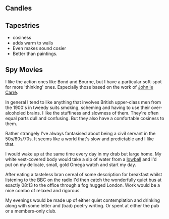 

## Candles

## Tapestries
- cosiness
- adds warm to walls
- Even makes sound cosier
- Better than paintings.

## Spy Movies

I like the action ones like Bond and Bourne, but I have a particular soft-spot for more 'thinking' ones. Especially those based on the work of [John le Carré](https://en.wikipedia.org/wiki/John_le_Carr%C3%A9).

In general I tend to like anything that involves British upper-class men from the 1900's in tweedy suits smoking, scheming and having to use their over-alcoholed brains. I like the stuffiness and slowness of them. They're often equal parts dull and confusing. But they also have a comfortable cosiness to them. 

Rather strangely I've always fantasised about being a civil servant in the 50s/60s/70s. It seems like a world that's slow and predictable and I like that.

I would wake up at the same time every day in my drab but large home. My white vest-covered body would take a sip of water from a [lowball](https://en.wikipedia.org/wiki/Old_fashioned_glass) and I'd put on my delicate, small, gold Omega watch and start my day.

After eating a tasteless bran cereal of some description for breakfast whilst listening to the BBC on the radio I'd then catch the wonderfully quiet bus at exactly 08:13 to the office through a fog hugged London. Work would be a nice combo of relaxed and rigorous.

My evenings would be made up of either quiet contemplation and drinking along with some letter and (bad) poetry writing. Or spent at either the pub or a members-only club.
